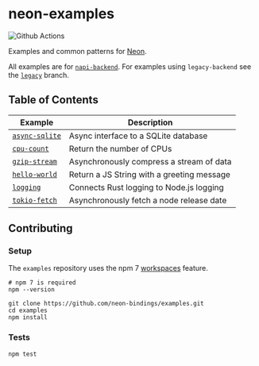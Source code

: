 # neon-examples

![Github Actions](https://github.com/neon-bindings/examples/workflows/Test/badge.svg?branch=main)

Examples and common patterns for [Neon][neon].

All examples are for [`napi-backend`][napi-migration]. For examples using `legacy-backend` see the [`legacy`][legacy] branch. 

[neon]: https://github.com/neon-bindings/neon
[napi-migration]: https://github.com/neon-bindings/neon/blob/main/MIGRATION_GUIDE.md#n-api-migration-guide
[legacy]: https://github.com/neon-bindings/examples/tree/legacy

## Table of Contents

| Example                        | Description                                |
| ------------------------------ | ------------------------------------------ |
| [`async-sqlite`][async-sqlite] | Async interface to a SQLite database       |
| [`cpu-count`][cpu-count]       | Return the number of CPUs                  |
| [`gzip-stream`][gzip-stream]   | Asynchronously compress a stream of data   |
| [`hello-world`][hello-world]   | Return a JS String with a greeting message |
| [`logging`][logging]           | Connects Rust logging to Node.js logging   |
| [`tokio-fetch`][tokio-fetch]   | Asynchronously fetch a node release date   |

[async-sqlite]: examples/async-sqlite
[cpu-count]: examples/cpu-count
[gzip-stream]: examples/gzip-stream
[hello-world]: examples/hello-world
[logging]: examples/logging
[tokio-fetch]: examples/tokio-fetch

## Contributing

### Setup

The `examples` repository uses the npm 7 [workspaces] feature.

[workspaces]: https://docs.npmjs.com/cli/v7/using-npm/workspaces

```
# npm 7 is required
npm --version

git clone https://github.com/neon-bindings/examples.git
cd examples
npm install
```

### Tests

```
npm test
```
